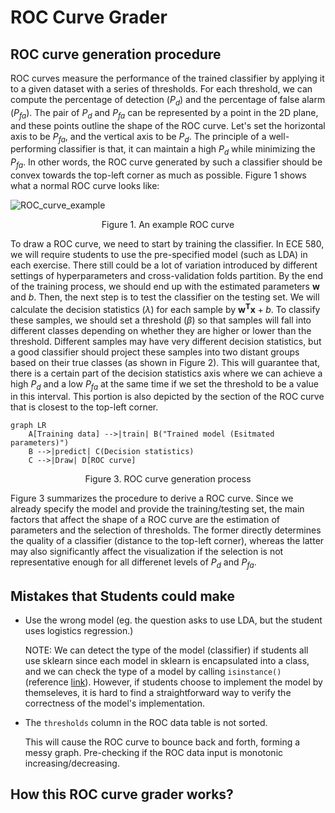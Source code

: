 # ROC Curve Grader

## ROC curve generation procedure

ROC curves measure the performance of the trained classifier by applying it to a given dataset with a series of thresholds. For each threshold, we can compute the percentage of detection ($P_d$) and the percentage of false alarm ($P_{fa}$). The pair of $P_{d}$ and $P_{fa}$ can be represented by a point in the 2D plane, and these points outline the shape of the ROC curve. Let's set the horizontal axis to be $P_{fa}$, and the vertical axis to be $P_d$. The principle of a well-performing classifier is that, it can maintain a high $P_d$ while minimizing the $P_{fa}$. In other words, the ROC curve generated by such a classifier should be convex towards the top-left corner as much as possible. Figure 1 shows what a normal ROC curve looks like:

![ROC_curve_example](/Users/zionshane/Develop/ml-course-auto-grader/images/ROC_curve_example.png)

<p style="text-align: center;"> Figure 1. An example ROC curve</p>



To draw a ROC curve, we need to start by training the classifier. In ECE 580, we will require students to use the pre-specified model (such as LDA) in each exercise. There still could be a lot of variation introduced by different settings of hyperparameters and cross-validation folds partition. By the end of the training process, we should end up with the estimated parameters $\mathbf{w}$ and $b$. Then, the next step is to test the classifier on the testing set. We will calculate the decision statistics ($\lambda$) for each sample by $\mathbf{w^{T}x} + b$. To classify these samples, we should set a threshold ($\beta$) so that samples will fall into different classes depending on whether they are higher or lower than the threshold. Different samples may have very different decision statistics, but a good classifier should project these samples into two distant groups based on their true classes (as shown in Figure 2). This will guarantee that, there is a certain part of the decision statistics axis where we can achieve a high $P_d$ and a low $P_{fa}$ at the same time if we set the threshold to be a value in this interval. This portion is also depicted by the section of the ROC curve that is closest to the top-left corner.

```mermaid
graph LR
    A[Training data] -->|train| B("Trained model (Esitmated parameters)")
    B -->|predict| C(Decision statistics)
    C -->|Draw| D[ROC curve]
```

<p style="text-align: center;"> Figure 3. ROC curve generation process</p>

Figure 3 summarizes the procedure to derive a ROC curve. Since we already specify the model and provide the training/testing set, the main factors that affect the shape of a ROC curve are the estimation of parameters and the selection of thresholds. The former directly determines the quality of a classifier (distance to the top-left corner), whereas the latter may also significantly affect the visualization if the selection is not representative enough for all differenet levels of $P_d$ and $P_{fa}$.




## Mistakes that Students could make

- Use the wrong model (eg. the question asks to use LDA, but the student uses logistics regression.)

  NOTE: We can detect the type of the model (classifier) if students all use sklearn since each model in sklearn is encapsulated into a class, and we can check the type of a model by calling `isinstance()` (reference [link](https://stackoverflow.com/questions/14549405/python-check-instances-of-classes)). However, if students choose to implement the model by themseleves, it is hard to find a straightforward way to verify the correctness of the model's implementation.
  
- The `thresholds` column in the ROC data table is not sorted.
  
  This will cause the ROC curve to bounce back and forth, forming a messy graph. Pre-checking if the ROC data input is monotonic increasing/decreasing.





## How this ROC curve grader works?

